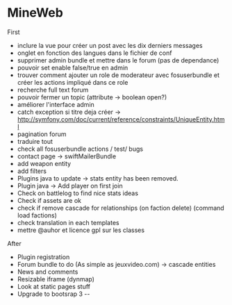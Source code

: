 MineWeb
=======

First
  * inclure la vue pour créer un post avec les dix derniers messages
  * onglet en fonction des langues dans le fichier de conf
  * supprimer admin bundle et mettre dans le forum (pas de dependance)
  * pouvoir set enable false/true en admin
  * trouver comment ajouter un role de moderateur avec fosuserbundle et créer les actions impliqué dans ce role
  * recherche full text forum
  * pouvoir fermer un topic (attribute -> boolean open?)
  * améliorer l'interface admin
  * catch exception si titre deja créer -> http://symfony.com/doc/current/reference/constraints/UniqueEntity.html
  * pagination forum
  * traduire tout
  * check all fosuserbundle actions / test/ bugs
  * contact page -> swiftMailerBundle
  * add weapon entity
  * add filters
  * Plugins java to update -> stats entity has been removed.
  * Plugin java -> Add player on first join
  * Check on battlelog to find nice stats ideas
  * Check if assets are ok
  * check if remove cascade for relationships (on faction delete) (command load factions)
  * check translation in each templates
  * mettre @auhor et licence gpl sur les classes

After
  * Plugin registration
  * Forum bundle to do (As simple as jeuxvideo.com) -> cascade entities
  * News and comments
  * Resizable iframe (dynmap)
  * Look at static pages stuff
  * Upgrade to bootsrap 3
--
